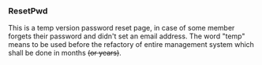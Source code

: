 ### ResetPwd

This is a temp version password reset page, in case of some member forgets their password and didn't set an email address.
The word "temp" means to be used before the refactory of entire management system which shall be done in months ~~(or years)~~.
